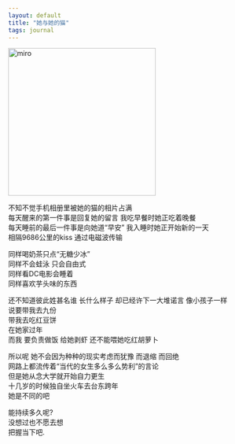 ```yaml
---
layout: default
title: "她与她的猫"
tags: journal
---
```

 <img src="https://i.pinimg.com/originals/40/04/0b/40040bc54dc0bbe75b10c0cfe3e3a5e0.jpg" width = "300" alt="miro" />  
 
不知不觉手机相册里被她的猫的相片占满  
每天醒来的第一件事是回复她的留言 我吃早餐时她正吃着晚餐  
每天睡前的最后一件事是向她道“早安” 我入睡时她正开始新的一天  
相隔9686公里的kiss 通过电磁波传输  
  
同样喝奶茶只点“无糖少冰”  
同样不会蛙泳 只会自由式  
同样看DC电影会睡着  
同样喜欢芋头味的东西   
  
还不知道彼此姓甚名谁 长什么样子 却已经许下一大堆诺言 像小孩子一样  
说要带我去九份  
带我去吃红豆饼  
在她家过年  
而我 要负责做饭 给她剥虾 还不能喂她吃红胡萝卜  
  
所以呢 她不会因为种种的现实考虑而犹豫 而退缩 而回绝  
网路上都流传着“当代的女生多么多么势利”的言论  
但是她从念大学就开始自力更生  
十几岁的时候独自坐火车去台东跨年  
她是不同的吧
  
能持续多久呢?  
没想过也不愿去想  
把握当下吧.
